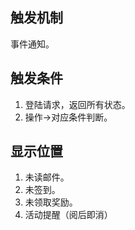 ## 触发机制
事件通知。

## 触发条件
1. 登陆请求，返回所有状态。
2. 操作→对应条件判断。

## 显示位置
1. 未读邮件。
2. 未签到。
3. 未领取奖励。
4. 活动提醒（阅后即消）